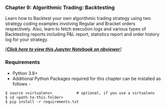 ### Chapter 9: Algorithmic Trading: Backtesting
Learn how to Backtest your own algorithmic trading strategy using two 
strategy coding examples involving Regular and Bracket orders respectively. 
Also, learn to fetch execution logs and various types of Backtesting reports 
including P&L report, statistics report and order history log for your strategy.

*[**[Click here to view this Jupyter Notebook on nbviewer](https://nbviewer.jupyter.org/github/PacktPublishing/Python-Algorithmic-Trading-Cookbook/blob/master/Chapter09/CHAPTER%209.ipynb)**]*

### Requirements
- Python 3.8+
- Additional Python Packages required for this chapter can be installed as follows -

```
$ source <virtualenv>           # optional, if you use a virtualenv
$ cd <path-to-this-folder>
$ pip install -r requirements.txt
```